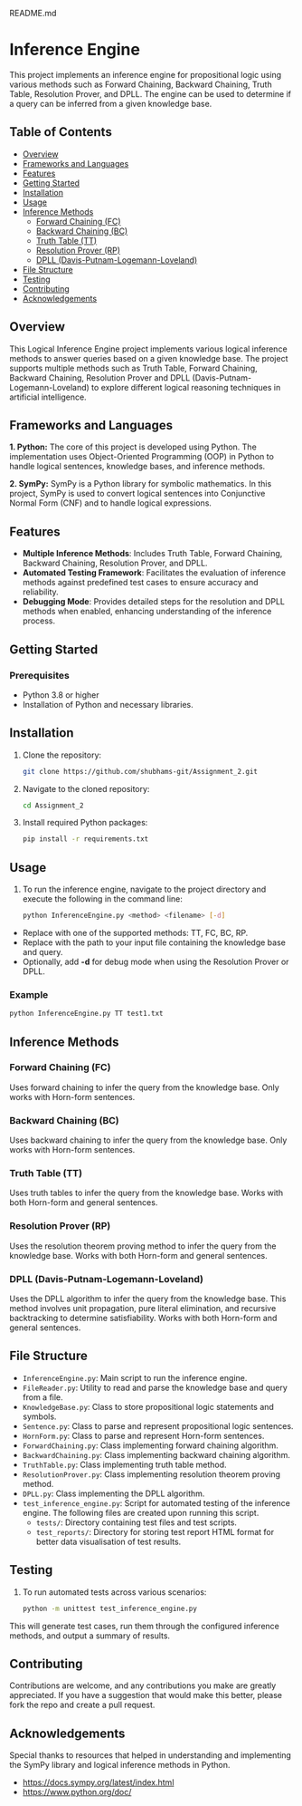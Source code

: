 README.md

# Inference Engine

This project implements an inference engine for propositional logic using various methods such as Forward Chaining, Backward Chaining, Truth Table, Resolution Prover, and DPLL. The engine can be used to determine if a query can be inferred from a given knowledge base.

## Table of Contents

- [Overview](#overview)
- [Frameworks and Languages](#frameworks-and-languages)
- [Features](#features)
- [Getting Started](#getting-started)
- [Installation](#installation)
- [Usage](#usage)
- [Inference Methods](#inference-methods)
  - [Forward Chaining (FC)](#forward-chaining-fc)
  - [Backward Chaining (BC)](#backward-chaining-bc)
  - [Truth Table (TT)](#truth-table-tt)
  - [Resolution Prover (RP)](#resolution-prover-rp)
  - [DPLL (Davis-Putnam-Logemann-Loveland)](#dpll-davis-putnam-logemann-loveland)
- [File Structure](#file-structure)
- [Testing](#testing)
- [Contributing](#contributing)
- [Acknowledgements](#acknowledgements)

## Overview
This Logical Inference Engine project implements various logical inference methods to answer queries based on a given knowledge base. The project supports multiple methods such as Truth Table, Forward Chaining, Backward Chaining, Resolution Prover and DPLL (Davis-Putnam-Logemann-Loveland) to explore different logical reasoning techniques in artificial intelligence.

## Frameworks and Languages

**1. Python:**
The core of this project is developed using Python. The implementation uses Object-Oriented Programming (OOP) in Python to handle logical sentences, knowledge bases, and inference methods.

**2. SymPy:**
SymPy is a Python library for symbolic mathematics. In this project, SymPy is used to convert logical sentences into Conjunctive Normal Form (CNF) and to handle logical expressions.

## Features
- **Multiple Inference Methods**: Includes Truth Table, Forward Chaining, Backward Chaining, Resolution Prover, and DPLL.
- **Automated Testing Framework**: Facilitates the evaluation of inference methods against predefined test cases to ensure accuracy and reliability.
- **Debugging Mode**: Provides detailed steps for the resolution and DPLL methods when enabled, enhancing understanding of the inference process.

## Getting Started

### Prerequisites
- Python 3.8 or higher
- Installation of Python and necessary libraries.

## Installation
1. Clone the repository:
    ```bash
    git clone https://github.com/shubhams-git/Assignment_2.git
    ```

2. Navigate to the cloned repository:
    ```bash
    cd Assignment_2
    ```

3. Install required Python packages:
    ```bash
    pip install -r requirements.txt
    ```

## Usage
1. To run the inference engine, navigate to the project directory and execute the following in the command line:
    ```bash
    python InferenceEngine.py <method> <filename> [-d]
    ```

- Replace **<method>** with one of the supported methods: TT, FC, BC, RP.
- Replace **<filename>** with the path to your input file containing the knowledge base and query.
- Optionally, add **-d** for debug mode when using the Resolution Prover or DPLL.

### Example

```bash
python InferenceEngine.py TT test1.txt
```

## Inference Methods

### Forward Chaining (FC)

Uses forward chaining to infer the query from the knowledge base. Only works with Horn-form sentences.

### Backward Chaining (BC)

Uses backward chaining to infer the query from the knowledge base. Only works with Horn-form sentences.

### Truth Table (TT)

Uses truth tables to infer the query from the knowledge base. Works with both Horn-form and general sentences.

### Resolution Prover (RP)

Uses the resolution theorem proving method to infer the query from the knowledge base. Works with both Horn-form and general sentences.

### DPLL (Davis-Putnam-Logemann-Loveland)

Uses the DPLL algorithm to infer the query from the knowledge base. This method involves unit propagation, pure literal elimination, and recursive backtracking to determine satisfiability. Works with both Horn-form and general sentences.

## File Structure

- `InferenceEngine.py`: Main script to run the inference engine.
- `FileReader.py`: Utility to read and parse the knowledge base and query from a file.
- `KnowledgeBase.py`: Class to store propositional logic statements and symbols.
- `Sentence.py`: Class to parse and represent propositional logic sentences.
- `HornForm.py`: Class to parse and represent Horn-form sentences.
- `ForwardChaining.py`: Class implementing forward chaining algorithm.
- `BackwardChaining.py`: Class implementing backward chaining algorithm.
- `TruthTable.py`: Class implementing truth table method.
- `ResolutionProver.py`: Class implementing resolution theorem proving method.
- `DPLL.py`: Class implementing the DPLL algorithm.
- `test_inference_engine.py`: Script for automated testing of the inference engine. The following files are created upon running this script.
    - `tests/`: Directory containing test files and test scripts.
    - `test_reports/`: Directory for storing test report HTML format for better data visualisation of test results.

## Testing
1. To run automated tests across various scenarios:
    ```bash
    python -m unittest test_inference_engine.py
    ```

This will generate test cases, run them through the configured inference methods, and output a summary of results.

## Contributing
Contributions are welcome, and any contributions you make are greatly appreciated. If you have a suggestion that would make this better, please fork the repo and create a pull request.

## Acknowledgements
Special thanks to resources that helped in understanding and implementing the SymPy library and logical inference methods in Python.
- https://docs.sympy.org/latest/index.html
- https://www.python.org/doc/
